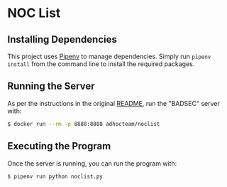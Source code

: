 # NOC List

## Installing Dependencies

This project uses [Pipenv](https://pipenv.readthedocs.io) to manage dependencies. Simply
run `pipenv install` from the command line to install the required packages. 

## Running the Server

As per the instructions in the original [README](./README-original.md), run the "BADSEC"
server with:

```bash
$ docker run --rm -p 8888:8888 adhocteam/noclist
```

## Executing the Program

Once the server is running, you can run the program with:

```bash
$ pipenv run python noclist.py
```

